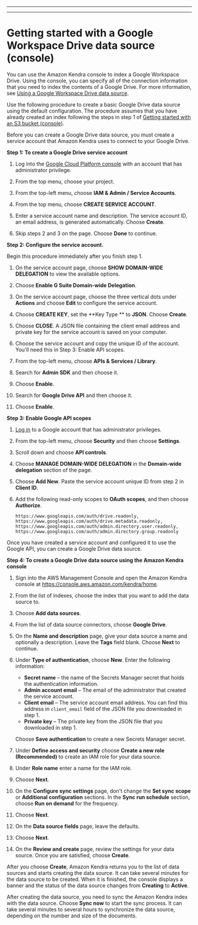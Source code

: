 --------

--------

# Getting started with a Google Workspace Drive data source \(console\)<a name="getting-started-google"></a>

You can use the Amazon Kendra console to index a Google Workspace Drive\. Using the console, you can specify all of the connection information that you need to index the contents of a Google Drive\. For more information, see [Using a Google Workspace Drive data source](data-source-google-drive.md)\.

Use the following procedure to create a basic Google Drive data source using the default configuration\. The procedure assumes that you have already created an index following the steps in step 1 of [Getting started with an S3 bucket \(console\)](gs-console.md)\.

Before you can create a Google Drive data source, you must create a service account that Amazon Kendra uses to connect to your Google Drive\. 

**Step 1: To create a Google Drive service account**

1. Log into the [ Google Cloud Platform console](https://console.cloud.google.com/) with an account that has administrator privilege\.

1. From the top menu, choose your project\.

1. From the top\-left menu, choose **IAM & Admin / Service Accounts**\.

1. From the top menu, choose **CREATE SERVICE ACCOUNT**\.

1. Enter a service account name and description\. The service account ID, an email address, is generated automatically\. Choose **Create**\.

1. Skip steps 2 and 3 on the page\. Choose **Done** to continue\.

**Step 2: Configure the service account\.**

Begin this procedure immediately after you finish step 1\.

1. On the service account page, choose **SHOW DOMAIN\-WIDE DELEGATION** to view the available options\.

1. Choose **Enable G Suite Domain\-wide Delegation**\. 

1. On the service account page, choose the three vertical dots under **Actions** and choose **Edit** to configure the service account\.

1. Choose **CREATE KEY**, set the **Key Type ** to **JSON**\. Choose **Create**\.

1. Choose **CLOSE**\. A JSON file containing the client email address and private key for the service account is saved on your computer\.

1. Choose the service account and copy the unique ID of the account\. You'll need this in Step 3: Enable API scopes\.

1. From the top\-left menu, choose **APIs & Services / Library**\.

1. Search for **Admin SDK** and then choose it\.

1. Choose **Enable**\.

1. Search for **Google Drive API** and then choose it\.

1. Choose **Enable**\.

**Step 3: Enable Google API scopes**

1. [Log in](https://admin.google.com/) to a Google account that has administrator privileges\.

1. From the top\-left menu, choose **Security** and then choose **Settings**\.

1. Scroll down and choose **API controls**\.

1. Choose **MANAGE DOMAIN\-WIDE DELEGATION** in the **Domain\-wide delegation** section of the page\.

1. Choose **Add New**\. Paste the service account unique ID from step 2 in **Client ID**\.

1. Add the following read\-only scopes to **OAuth scopes**, and then choose **Authorize**\.

   ```
   https://www.googleapis.com/auth/drive.readonly,
   https://www.googleapis.com/auth/drive.metadata.readonly,
   https://www.googleapis.com/auth/admin.directory.user.readonly,
   https://www.googleapis.com/auth/admin.directory.group.readonly
   ```

Once you have created a service account and configured it to use the Google API, you can create a Google Drive data source\.

**Step 4: To create a Google Drive data source using the Amazon Kendra console**

1. Sign into the AWS Management Console and open the Amazon Kendra console at [https://console\.aws\.amazon\.com/kendra/home](https://console.aws.amazon.com/kendra/home)\.

1. From the list of indexes, choose the index that you want to add the data source to\.

1. Choose **Add data sources**\. 

1. From the list of data source connectors, choose **Google Drive**\. 

1. On the **Name and description** page, give your data source a name and optionally a description\. Leave the **Tags** field blank\. Choose **Next** to continue\.

1. Under **Type of authentication**, choose **New**\. Enter the following information:
   + **Secret name** – the name of the Secrets Manager secret that holds the authentication information\.
   + **Admin account email** – The email of the administrator that created the service account\.
   + **Client email** – The service account email address\. You can find this address in `client_email` field of the JSON file you downloaded in step 1\.
   + **Private key** – The private key from the JSON file that you downloaded in step 1\.

   Choose **Save authentication** to create a new Secrets Manager secret\.

1. Under **Define access and security** choose **Create a new role \(Recommended\)** to create an IAM role for your data source\.

1. Under **Role name** enter a name for the IAM role\.

1. Choose **Next**\.

1. On the **Configure sync settings** page, don't change the **Set sync scope** or **Additional configuration** sections\. In the **Sync run schedule** section, choose **Run on demand** for the frequency\.

1. Choose **Next**\.

1. On the **Data source fields** page, leave the defaults\.

1. Choose **Next**\.

1. On the **Review and create** page, review the settings for your data source\. Once you are satisfied, choose **Create**\.

After you choose **Create**, Amazon Kendra returns you to the list of data sources and starts creating the data source\. It can take several minutes for the data source to be created\. When it is finished, the console displays a banner and the status of the data source changes from **Creating** to **Active**\.

After creating the data source, you need to sync the Amazon Kendra index with the data source\. Choose **Sync now** to start the sync process\. It can take several minutes to several hours to synchronize the data source, depending on the number and size of the documents\.